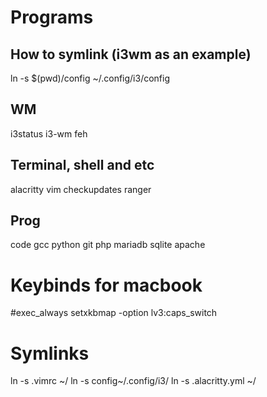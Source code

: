 # Programs

## How to symlink (i3wm as an example)
ln -s $(pwd)/config ~/.config/i3/config

## WM
i3status
i3-wm
feh

## Terminal, shell and etc
alacritty
vim
checkupdates
ranger

## Prog
code
gcc
python
git
php
mariadb
sqlite
apache

# Keybinds for macbook
#exec_always setxkbmap -option lv3:caps_switch

# Symlinks
ln -s .vimrc ~/
ln -s config~/.config/i3/
ln -s .alacritty.yml ~/

